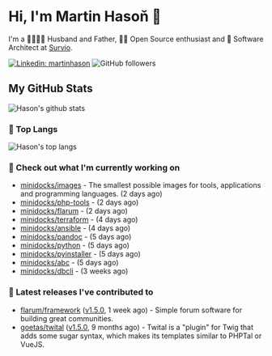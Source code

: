 # Hi, I'm Martin Hasoň 👋

I'm a 👨‍👩‍👧‍👦 Husband and Father, 🧑‍💻 Open Source enthusiast and 📐 Software Architect at [Survio](https://www.survio.com).

[![Linkedin: martinhason](https://img.shields.io/badge/-Martin%20Hasoň-blue?style=flat-square&logo=Linkedin&logoColor=white&link=https://www.linkedin.com/in/martinhason/)](https://www.linkedin.com/in/martinhason/)
![GitHub followers](https://img.shields.io/github/followers/hason?label=Follow&style=social)


## My GitHub Stats
![Hason's github stats](https://github-readme-stats.vercel.app/api?username=hason&show_icons=true&include_all_commits=true&theme=dracula&hide_border=true&hide_title=true)

### 💾 Top Langs
![Hason's top langs](https://github-readme-stats.vercel.app/api/top-langs/?username=hason&layout=compact&theme=dracula&hide_border=true&hide_title=true)

### 👷 Check out what I'm currently working on

- [minidocks/images](https://github.com/minidocks/images) - The smallest possible images for tools, applications and programming languages. (2 days ago)
- [minidocks/php-tools](https://github.com/minidocks/php-tools) -  (2 days ago)
- [minidocks/flarum](https://github.com/minidocks/flarum) -  (2 days ago)
- [minidocks/terraform](https://github.com/minidocks/terraform) -  (4 days ago)
- [minidocks/ansible](https://github.com/minidocks/ansible) -  (4 days ago)
- [minidocks/pandoc](https://github.com/minidocks/pandoc) -  (5 days ago)
- [minidocks/python](https://github.com/minidocks/python) -  (5 days ago)
- [minidocks/pyinstaller](https://github.com/minidocks/pyinstaller) -  (5 days ago)
- [minidocks/abc](https://github.com/minidocks/abc) -  (5 days ago)
- [minidocks/dbcli](https://github.com/minidocks/dbcli) -  (3 weeks ago)

### 🔭 Latest releases I've contributed to

- [flarum/framework](https://github.com/flarum/framework) ([v1.5.0](https://github.com/flarum/framework/releases/tag/v1.5.0), 1 week ago) - Simple forum software for building great communities.
- [goetas/twital](https://github.com/goetas/twital) ([v1.5.0](https://github.com/goetas/twital/releases/tag/v1.5.0), 9 months ago) - Twital is a &#34;plugin&#34; for Twig that adds some sugar syntax, which makes its templates similar to PHPTal or VueJS.
